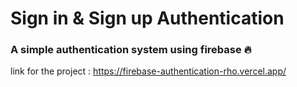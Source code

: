 # Sign in & Sign up Authentication
### A simple authentication system using firebase 🔥
link for the project : https://firebase-authentication-rho.vercel.app/


